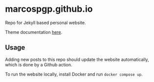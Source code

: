 # marcospgp.github.io

Repo for Jekyll based personal website.

Theme documentation [here](PIXYLL.md).

## Usage

Adding new posts to this repo should update the website automatically, which is
done by a Github action.

To run the website locally, install Docker and run `docker compose up`.
